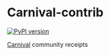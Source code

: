 # Carnival-contrib
[![PyPI version](https://badge.fury.io/py/carnival-contrib.svg)](https://badge.fury.io/py/carnival-contrib)

[Carnival](https://github.com/carnival-org/carnival)
community receipts
